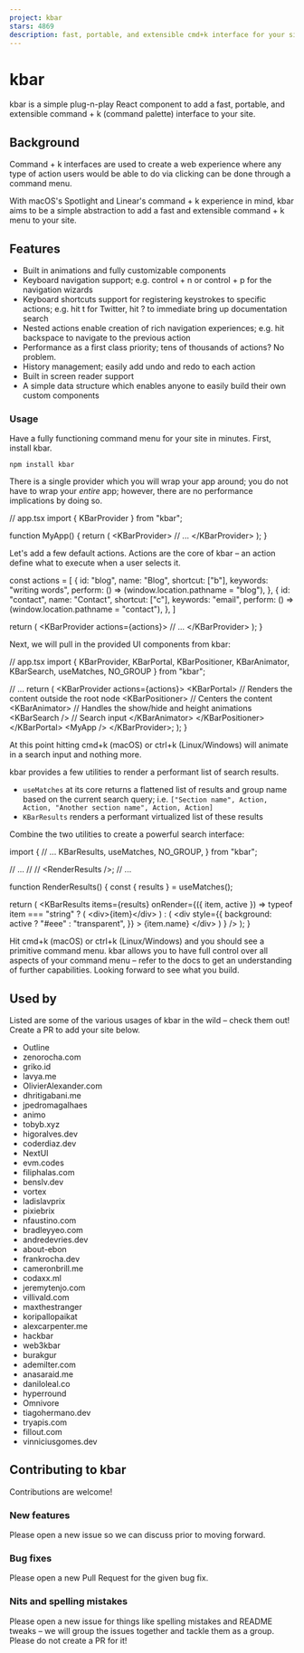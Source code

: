 ```yaml
---
project: kbar
stars: 4869
description: fast, portable, and extensible cmd+k interface for your site
---
```


kbar
====

kbar is a simple plug-n-play React component to add a fast, portable, and extensible command + k (command palette) interface to your site.

Background
----------

Command + k interfaces are used to create a web experience where any type of action users would be able to do via clicking can be done through a command menu.

With macOS's Spotlight and Linear's command + k experience in mind, kbar aims to be a simple abstraction to add a fast and extensible command + k menu to your site.

Features
--------

-   Built in animations and fully customizable components
-   Keyboard navigation support; e.g. control + n or control + p for the navigation wizards
-   Keyboard shortcuts support for registering keystrokes to specific actions; e.g. hit t for Twitter, hit ? to immediate bring up documentation search
-   Nested actions enable creation of rich navigation experiences; e.g. hit backspace to navigate to the previous action
-   Performance as a first class priority; tens of thousands of actions? No problem.
-   History management; easily add undo and redo to each action
-   Built in screen reader support
-   A simple data structure which enables anyone to easily build their own custom components

### Usage

Have a fully functioning command menu for your site in minutes. First, install kbar.

```
npm install kbar
```

There is a single provider which you will wrap your app around; you do not have to wrap your _entire_ app; however, there are no performance implications by doing so.

// app.tsx
import { KBarProvider } from "kbar";

function MyApp() {
  return (
    <KBarProvider\>
      // ...
    </KBarProvider\>
  );
}

Let's add a few default actions. Actions are the core of kbar – an action define what to execute when a user selects it.

  const actions \= \[
    {
      id: "blog",
      name: "Blog",
      shortcut: \["b"\],
      keywords: "writing words",
      perform: () \=> (window.location.pathname \= "blog"),
    },
    {
      id: "contact",
      name: "Contact",
      shortcut: \["c"\],
      keywords: "email",
      perform: () \=> (window.location.pathname \= "contact"),
    },
  \]

  return (
    <KBarProvider actions\={actions}\>
      // ...
    </KBarProvider\>
  );
}

Next, we will pull in the provided UI components from kbar:

// app.tsx
import {
  KBarProvider,
  KBarPortal,
  KBarPositioner,
  KBarAnimator,
  KBarSearch,
  useMatches,
  NO\_GROUP
} from "kbar";

// ...
  return (
    <KBarProvider actions\={actions}\>
      <KBarPortal\> // Renders the content outside the root node
        <KBarPositioner\> // Centers the content
          <KBarAnimator\> // Handles the show/hide and height animations
            <KBarSearch /\> // Search input
          </KBarAnimator\>
        </KBarPositioner\>
      </KBarPortal\>
      <MyApp /\>
    </KBarProvider\>;
  );
}

At this point hitting cmd+k (macOS) or ctrl+k (Linux/Windows) will animate in a search input and nothing more.

kbar provides a few utilities to render a performant list of search results.

-   `useMatches` at its core returns a flattened list of results and group name based on the current search query; i.e. `["Section name", Action, Action, "Another section name", Action, Action]`
-   `KBarResults` renders a performant virtualized list of these results

Combine the two utilities to create a powerful search interface:

import {
  // ...
  KBarResults,
  useMatches,
  NO\_GROUP,
} from "kbar";

// ...
// <KBarAnimator>
//   <KBarSearch />
<RenderResults /\>;
// ...

function RenderResults() {
  const { results } \= useMatches();

  return (
    <KBarResults
      items\={results}
      onRender\={({ item, active }) \=>
        typeof item \=== "string" ? (
          <div\>{item}</div\>
        ) : (
          <div
            style\={{
              background: active ? "#eee" : "transparent",
            }}
          \>
            {item.name}
          </div\>
        )
      }
    /\>
  );
}

Hit cmd+k (macOS) or ctrl+k (Linux/Windows) and you should see a primitive command menu. kbar allows you to have full control over all aspects of your command menu – refer to the docs to get an understanding of further capabilities. Looking forward to see what you build.

Used by
-------

Listed are some of the various usages of kbar in the wild – check them out! Create a PR to add your site below.

-   Outline
-   zenorocha.com
-   griko.id
-   lavya.me
-   OlivierAlexander.com
-   dhritigabani.me
-   jpedromagalhaes
-   animo
-   tobyb.xyz
-   higoralves.dev
-   coderdiaz.dev
-   NextUI
-   evm.codes
-   filiphalas.com
-   benslv.dev
-   vortex
-   ladislavprix
-   pixiebrix
-   nfaustino.com
-   bradleyyeo.com
-   andredevries.dev
-   about-ebon
-   frankrocha.dev
-   cameronbrill.me
-   codaxx.ml
-   jeremytenjo.com
-   villivald.com
-   maxthestranger
-   koripallopaikat
-   alexcarpenter.me
-   hackbar
-   web3kbar
-   burakgur
-   ademilter.com
-   anasaraid.me
-   daniloleal.co
-   hyperround
-   Omnivore
-   tiagohermano.dev
-   tryapis.com
-   fillout.com
-   vinniciusgomes.dev

Contributing to kbar
--------------------

Contributions are welcome!

### New features

Please open a new issue so we can discuss prior to moving forward.

### Bug fixes

Please open a new Pull Request for the given bug fix.

### Nits and spelling mistakes

Please open a new issue for things like spelling mistakes and README tweaks – we will group the issues together and tackle them as a group. Please do not create a PR for it!
